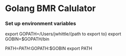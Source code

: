 # Golang BMR Calulator

### Set up environment variables
export GOPATH=/Users/jwhittle/{path to export to}
export GOBIN=$GOPATH/bin

PATH=$PATH:$GOPATH:$GOBIN
export PATH
